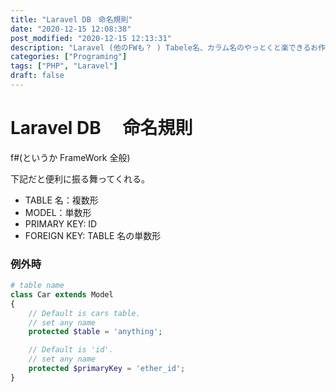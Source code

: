```yaml
---
title: "Laravel DB　命名規則"
date: "2020-12-15 12:08:38"
post_modified: "2020-12-15 12:13:31"
description: "Laravel (他のFWも？ ) Tabele名、カラム名のやっとくと楽できるお作法"
categories: ["Programing"]
tags: ["PHP", "Laravel"]
draft: false
---
```


# Laravel DB 　命名規則

f#(というか FrameWork 全般)

下記だと便利に振る舞ってくれる。

- TABLE 名：複数形
- MODEL：単数形
- PRIMARY KEY: ID
- FOREIGN KEY: TABLE 名の単数形

### 例外時

```php
# table name
class Car extends Model
{
    // Default is cars table.
    // set any name
    protected $table = 'anything';

    // Default is 'id'.
    // set any name
    protected $primaryKey = 'ether_id';
}
```

